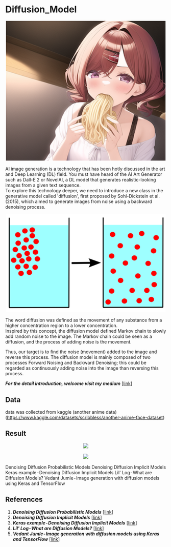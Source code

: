 # Diffusion_Model

<p align="center">
<img width="500px" src="https://github.com/Yukino1010/Diffusion_Model/blob/master/image_source/novel_ai.png" >
</p>

AI image generation is a technology that has been hotly discussed in the art and Deep Learning (DL) field. You must have heard of the AI Art Generator such as Dall-E 2 or NovelAI, a DL model that generates realistic-looking images from a given text sequence. <br>
To explore this technology deeper, we need to introduce a new class in the generative model called 'diffusion', first proposed by Sohl-Dickstein et al. (2015), which aimed to generate images from noise using a backward denoising process.
 
 <p align="center">
 <img width="500px" src="https://github.com/Yukino1010/Diffusion_Model/blob/master/image_source/diffusion.png" >
 </p>
The word diffusion was defined as the movement of any substance from a higher concentration region to a lower concentration. <br>
Inspired by this concept, the diffusion model defined Markov chain to slowly add random noise to the image. The Markov chain could be seen as a diffusion, and the process of adding noise is the movement.

Thus, our target is to find the noise (movement) added to the image and reverse this process.
The diffusion model is mainly composed of two processes Forward Noising and Backward Denoising; this could be regarded as continuously adding noise into the image than reversing this process.

***For the detail introduction, welcome visit my medium*** [[link](https://medium.com/@s125349666/understanding-the-diffusion-model-and-the-theory-behind-it-cafcd5752b98)]

## Data
data was collected from kaggle (another anime data) <br>
(https://www.kaggle.com/datasets/scribbless/another-anime-face-dataset)

## Result
<p align="center">
<img width="500px" src="https://github.com/Yukino1010/Diffusion_Model/blob/master/image_source/result_1.gif" >
</p>
<p align="center">
<img width="500px" src="https://github.com/Yukino1010/Diffusion_Model/blob/master/image_source/result_2.gif" >
</p>

Denoising Diffusion Probabilistic Models
Denoising Diffusion Implicit Models
Keras example - Denoising Diffusion Implicit Models
Lil' Log - What are Diffusion Models?
Vedant Jumle - Image generation with diffusion models using Keras and TensorFlow

## References
1. ***Denoising Diffusion Probabilistic Models*** [[link](https://arxiv.org/abs/2006.11239)]
2. ***Denoising Diffusion Implicit Models*** [[link](https://arxiv.org/abs/2010.02502)]
3. ***Keras example - Denoising Diffusion Implicit Models*** [[link](https://keras.io/examples/generative/ddim/)]
4. ***Lil' Log - What are Diffusion Models?*** [[link](https://lilianweng.github.io/posts/2021-07-11-diffusion-models/)]
5. ***Vedant Jumle - Image generation with diffusion models using Keras and TensorFlow*** [[link](https://medium.com/@vedantjumle/image-generation-with-diffusion-models-using-keras-and-tensorflow-9f60aae72ac)]

